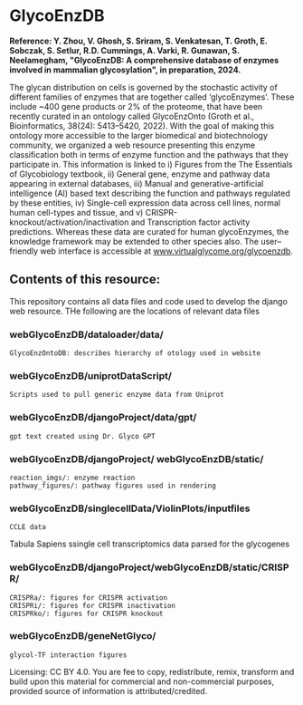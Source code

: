 # GlycoEnzDB

**Reference: Y. Zhou, V. Ghosh, S. Sriram, S. Venkatesan, T. Groth, E. Sobczak, S. Setlur, R.D. Cummings, A. Varki, R. Gunawan, S. Neelamegham, "GlycoEnzDB: A comprehensive database of enzymes involved in mammalian glycosylation", in preparation, 2024.**

The glycan distribution on cells is governed by the stochastic activity of different families of enzymes that are together called ‘glycoEnzymes’. These include ~400 gene products or 2% of the proteome, that have been recently curated in an ontology called GlycoEnzOnto (Groth et al., Bioinformatics, 38(24): 5413–5420, 2022). With the goal of making this ontology more accessible to the larger biomedical and biotechnology community, we organized a web resource presenting this enzyme classification both in terms of enzyme function and the pathways that they participate in. This information is linked to i) Figures from the The Essentials of Glycobiology textbook, ii) General gene, enzyme and pathway data appearing in external databases, iii) Manual and generative-artificial intelligence (AI) based text describing the function and pathways regulated by these entities, iv) Single-cell expression data across cell lines, normal human cell-types and tissue, and v) CRISPR-knockout/activation/inactivation and Transcription factor activity predictions. Whereas these data are curated for human glycoEnzymes, the knowledge framework may be extended to other species also. The user–friendly web interface is accessible at www.virtualglycome.org/glycoenzdb.

## Contents of this resource:

This repository contains all data files and code used to develop the django web resource. THe following are the locations of relevant data files

### webGlycoEnzDB/dataloader/data/

    GlycoEnzOntoDB: describes hierarchy of otology used in website

### webGlycoEnzDB/uniprotDataScript/

    Scripts used to pull generic enzyme data from Uniprot

### webGlycoEnzDB/djangoProject/data/gpt/

    gpt text created using Dr. Glyco GPT

### webGlycoEnzDB/djangoProject/ webGlycoEnzDB/static/

    reaction_imgs/: enzyme reaction
    pathway_figures/: pathway figures used in rendering

### webGlycoEnzDB/singlecellData/ViolinPlots/inputfiles

    CCLE data

Tabula Sapiens ssingle cell transcriptomics data parsed for the glycogenes

### webGlycoEnzDB/djangoProject/webGlycoEnzDB/static/CRISPR/

    CRISPRa/: figures for CRISPR activation
    CRISPRi/: figures for CRISPR inactivation
    CRISPRko/: figures for CRISPR knockout

### webGlycoEnzDB/geneNetGlyco/

    glycol-TF interaction figures

Licensing: CC BY 4.0. You are fee to copy, redistribute, remix, transform and build upon this material for commercial and non-commercial purposes, provided source of information is attributed/credited.

